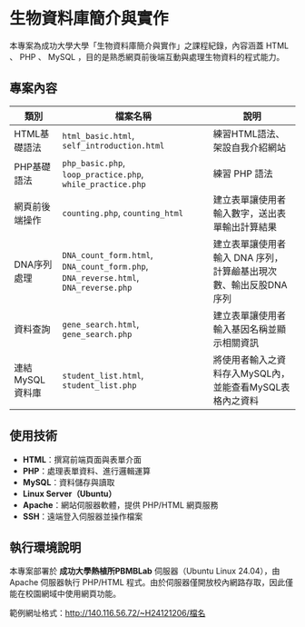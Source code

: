 # 生物資料庫簡介與實作

本專案為成功大學大學「生物資料庫簡介與實作」之課程紀錄，內容涵蓋 HTML 、 PHP 、 MySQL ，目的是熟悉網頁前後端互動與處理生物資料的程式能力。

## 專案內容

| 類別       | 檔案名稱                        | 說明                           |
|------------|----------------------------------|--------------------------------|
|HTML基礎語法|`html_basic.html`, `self_introduction.html`|練習HTML語法、架設自我介紹網站|
|PHP基礎語法|`php_basic.php`, `loop_practice.php`, `while_practice.php`| 練習 PHP 語法 |
|網頁前後端操作|`counting.php`, `counting_html`|建立表單讓使用者輸入數字，送出表單輸出計算結果|
|DNA序列處理| `DNA_count_form.html`, `DNA_count_form.php`, `DNA_reverse.html`, `DNA_reverse.php` | 建立表單讓使用者輸入 DNA 序列，計算鹼基出現次數、輸出反股DNA序列 |
|資料查詢|`gene_search.html`, `gene_search.php`|建立表單讓使用者輸入基因名稱並顯示相關資訊|
|連結MySQL資料庫|`student_list.html`, `student_list.php`|將使用者輸入之資料存入MySQL內，並能查看MySQL表格內之資料|


## 使用技術
- **HTML**：撰寫前端頁面與表單介面
- **PHP**：處理表單資料、進行邏輯運算
- **MySQL**：資料儲存與讀取
- **Linux Server（Ubuntu）**
- **Apache**：網站伺服器軟體，提供 PHP/HTML 網頁服務
- **SSH**：遠端登入伺服器並操作檔案

## 執行環境說明
本專案部署於 **成功大學熱植所PBMBLab** 伺服器（Ubuntu Linux 24.04），由 Apache 伺服器執行 PHP/HTML 程式。由於伺服器僅開放校內網路存取，因此僅能在校園網域中使用網頁功能。

範例網址格式：http://140.116.56.72/~H24121206/檔名